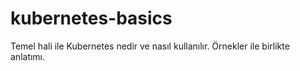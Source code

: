 # kubernetes-basics
Temel hali ile Kubernetes nedir ve nasıl kullanılır. Örnekler ile birlikte anlatımı.
